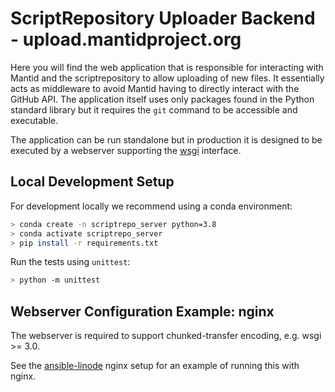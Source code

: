 # ScriptRepository Uploader Backend - upload.mantidproject.org

Here you will find the web application that is responsible for interacting
with Mantid and the scriptrepository to allow uploading of new files.
It essentially acts as middleware to avoid Mantid having to directly
interact with the GitHub API. The application itself uses only packages found in the Python standard library
but it requires the `git` command to be accessible and executable.

The application can be run standalone but in production it is designed to be
executed by a webserver supporting the
[wsgi](https://wsgi.readthedocs.io/en/latest/what.html) interface.

## Local Development Setup

For development locally we recommend using a conda environment:

```sh
> conda create -n scriptrepo_server python=3.8
> conda activate scriptrepo_server
> pip install -r requirements.txt
```

Run the tests using `unittest`:

```sh
> python -m unittest
```

## Webserver Configuration Example: nginx

The webserver is required to support chunked-transfer encoding, e.g. wsgi >= 3.0.

See the [ansible-linode](https://github.com/mantidproject/ansible-linode/tree/main/roles/nginx)
nginx setup for an example of running this with nginx.
